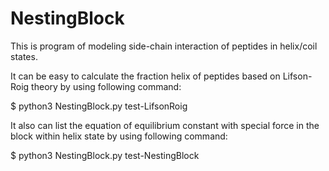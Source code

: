 # NestingBlock

This is program of modeling side-chain interaction of peptides in helix/coil states.

It can be easy to calculate the fraction helix of peptides based on Lifson-Roig theory by using following command:

$ python3 NestingBlock.py test-LifsonRoig

It also can list the equation of equilibrium constant with special force in the block within helix state by using following command:

$ python3 NestingBlock.py test-NestingBlock


